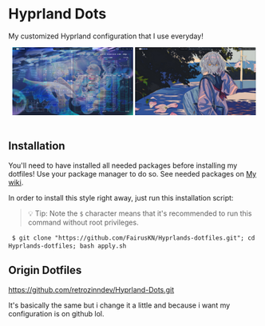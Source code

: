 # Hyprland Dots
My customized Hyprland configuration that I use everyday!

<div align="center">
<div class="screenshot-container">
 <img width=48% src="repo/b.png">
 <img width=48% src="repo/a.png">
</div>
</div>
<br>

## Installation
You'll need to have installed all needed packages before installing my dotfiles! Use your package manager to do so. See needed packages on [My wiki](https://github.com/FairusKN/Hyprlands-dotfiles/wiki/Home/_edit).

In order to install this style right away, just run this installation script:

> 💡 Tip: Note the `$` character means that it's recommended to run this command without root privileges.

```nushell
 $ git clone "https://github.com/FairusKN/Hyprlands-dotfiles.git"; cd Hyprlands-dotfiles; bash apply.sh
```

## Origin Dotfiles
https://github.com/retrozinndev/Hyprland-Dots.git

It's basically the same but i change it a little and because i want my configuration is on github lol.
